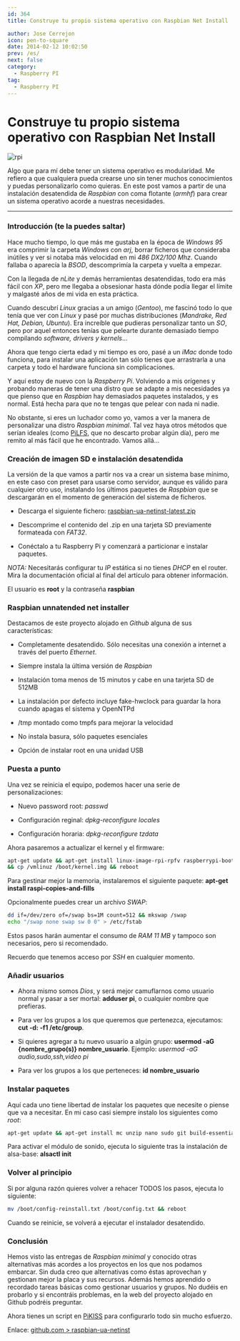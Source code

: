 ```yaml
---
id: 364
title: Construye tu propio sistema operativo con Raspbian Net Install

author: Jose Cerrejon
icon: pen-to-square
date: 2014-02-12 10:02:50
prev: /es/
next: false
category:
  - Raspberry PI
tag:
  - Raspberry PI
---
```


# Construye tu propio sistema operativo con Raspbian Net Install


![rpi](/images/minibian.jpg)

Algo que para mí debe tener un sistema operativo es modularidad. Me refiero a que cualquiera pueda crearse uno sin tener muchos conocimientos y puedas personalizarlo como quieras. En este post vamos a partir de una instalación desatendida de *Raspbian* con coma flotante (*armhf*) para crear un sistema operativo acorde a nuestras necesidades.

- - -
###  Introducción (te la puedes saltar)

Hace mucho tiempo, lo que más me gustaba en la época de *Windows 95* era comprimir la carpeta *Windows* con *arj*, borrar ficheros que consideraba inútiles y ver si notaba más velocidad en mi *486 DX2/100 Mhz*. Cuando fallaba o aparecía la *BSOD*, descomprimía la carpeta y vuelta a empezar.

Con la llegada de *nLite* y demás herramientas desatendidas, todo era más fácil con *XP*, pero me llegaba a obsesionar hasta dónde podía llegar el límite y malgasté años de mi vida en esta práctica.

Cuando descubrí *Linux* gracias a un amigo (*Gentoo*), me fascinó todo lo que tenía que ver con *Linux* y pasé por muchas distribuciones (*Mandrake, Red Hat, Debian, Ubuntu*). Era increíble que pudieras personalizar tanto un *SO*, pero por aquel entonces tenías que pelearte durante demasiado tiempo compilando *software, drivers y kernels*…

Ahora que tengo cierta edad y mi tiempo es oro, pasé a un *iMac* donde todo funciona, para instalar una aplicación tan sólo tienes que arrastrarla a una carpeta y todo el hardware funciona sin complicaciones.

Y aquí estoy de nuevo con la *Raspberry Pi*. Volviendo a mis orígenes y probando maneras de tener una distro que se adapte a mis necesidades ya que pienso que en *Raspbian* hay demasiados paquetes instalados, y es normal. Está hecha para que no te tengas que pelear con nada ni nadie.

No obstante, si eres un luchador como yo, vamos a ver la manera de personalizar una distro *Raspbian minimal*. Tal vez haya otros métodos que serían ideales (como [PiLFS](http://www.intestinate.com/pilfs/), que no descarto probar algún día), pero me remito al más fácil que he encontrado. Vamos allá…

###  Creación de imagen SD e instalación desatendida

La versión de la que vamos a partir nos va a crear un sistema base mínimo, en este caso con preset para usarse como servidor, aunque es válido para cualquier otro uso, instalando los últimos paquetes de *Raspbian* que se descargarán en el momento de generación del sistema de ficheros.

* Descarga el siguiente fichero: [raspbian-ua-netinst-latest.zip](http://hifi.iki.fi/raspbian-ua-netinst/raspbian-ua-netinst-latest.zip)

* Descomprime el contenido del .zip en una tarjeta SD previamente formateada con *FAT32*.

* Conéctalo a tu Raspberry Pi y comenzará a particionar e instalar paquetes.

*NOTA:* Necesitarás configurar tu *IP* estática si no tienes *DHCP* en el router. Mira la documentación oficial al final del artículo para obtener información.

El usuario es **root** y la contraseña **raspbian**

###  Raspbian unnatended net installer

Destacamos de este proyecto alojado en *Github* alguna de sus características:

* Completamente desatendido. Sólo necesitas una conexión a internet a través del puerto *Ethernet*.

* Siempre instala la última versión de *Raspbian*

* Instalación toma menos de 15 minutos y cabe en una tarjeta SD de 512MB

* La instalación por defecto incluye fake-hwclock para guardar la hora cuando apagas el sistema y OpenNTPd

* /tmp montado como tmpfs para mejorar la velocidad

* No instala basura, sólo paquetes esenciales

* Opción de instalar root en una unidad USB


###  Puesta a punto

Una vez se reinicia el equipo, podemos hacer una serie de personalizaciones:

* Nuevo password root: *passwd*

* Configuración reginal: *dpkg-reconfigure locales*

* Configuración horaria: *dpkg-reconfigure tzdata*

Ahora pasaremos a actualizar el kernel y el firmware:

```bash
apt-get update && apt-get install linux-image-rpi-rpfv raspberrypi-bootloader-nokernel
&& cp /vmlinuz /boot/kernel.img && reboot
```

Para gestinar mejor la memoria, instalaremos el siguiente paquete: **apt-get install raspi-copies-and-fills**

Opcionalmente puedes crear un archivo *SWAP*:
```bash
dd if=/dev/zero of=/swap bs=1M count=512 && mkswap /swap
echo "/swap none swap sw 0 0" > /etc/fstab
```

Estos pasos harán aumentar el consumo de *RAM 11 MB* y tampoco son necesarios, pero si recomendado.

Recuerdo que tenemos acceso por *SSH* en cualquier momento.

###  Añadir usuarios

* Ahora mismo somos *Dios*, y será mejor camuflarnos como usuario normal y pasar a ser mortal: **adduser pi**, o cualquier nombre que prefieras.

* Para ver los grupos a los que queremos que pertenezca, ejecutamos: **cut -d: -f1 /etc/group**. 

* Si quieres agregar a tu nuevo usuario a algún grupo: **usermod -aG {nombre_grupo(s)} nombre_usuario**. Ejemplo: *usermod -aG audio,sudo,ssh,video pi*

* Para ver los grupos a los que perteneces: **id nombre_usuario** 

###  Instalar paquetes

Aquí cada uno tiene libertad de instalar los paquetes que necesite o piense que va a necesitar. En mi caso casi siempre instalo los siguientes como *root*: 

```bash
apt-get update && apt-get install mc unzip nano sudo git build-essential alsa-base
```

Para activar el módulo de sonido, ejecuta lo siguiente tras la instalación de alsa-base: **alsactl init**

###  Volver al principio

Si por alguna razón quieres volver a rehacer TODOS los pasos, ejecuta lo siguiente:

```bash
mv /boot/config-reinstall.txt /boot/config.txt && reboot
```

Cuando se reinicie, se volverá a ejecutar el instalador desatendido.

###  Conclusión

Hemos visto las entregas de *Raspbian minimal* y conocido otras alternativas más acordes a los proyectos en los que nos podamos embarcar. Sin duda creo que alternativas como éstas aprovechan y gestionan mejor la placa y sus recursos. Además hemos aprendido o recordado tareas básicas como gestionar usuarios y grupos. No dudéis en probarlo y si encontráis problemas, en la web del proyecto alojado en Github podréis preguntar.

Ahora tienes un script en [PiKISS](https://github.com/jmcerrejon/PiKISS) para configurarlo todo sin mucho esfuerzo.

Enlace: [github.com > raspbian-ua-netinst](https://github.com/hifi/raspbian-ua-netinst)